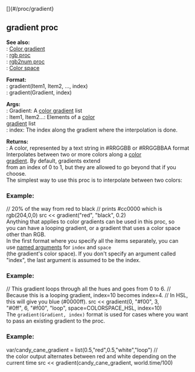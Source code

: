 []{#/proc/gradient}    
## gradient proc    
**See also:**    
:   [Color gradient](ref/%7Bnotes%7D/color-gradient)    
:   [rgb proc](ref/proc/rgb)    
:   [rgb2num proc](ref/proc/rgb2num)    
:   [Color space](ref/%7B%7Bappendix%7D%7D/color-space)    
<!-- -->    
**Format:**    
:   gradient(Item1, Item2, \..., index)    
:   gradient(Gradient, index)    
<!-- -->    
**Args:**    
:   Gradient: A [color gradient](ref/%7Bnotes%7D/color-gradient) list    
:   Item1, Item2\...: Elements of a [color    
    gradient](ref/%7Bnotes%7D/color-gradient) list    
:   index: The index along the gradient where the interpolation is done.    
<!-- -->    
**Returns:**    
:   A color, represented by a text string in #RRGGBB or #RRGGBBAA format    
Interpolates between two or more colors along a [color    
gradient](ref/%7Bnotes%7D/color-gradient). By default, gradients extend    
from an index of 0 to 1, but they are allowed to go beyond that if you    
choose.    
The simplest way to use this proc is to interpolate between two colors:    
### Example:    
// 20% of the way from red to black // prints #cc0000 which is    
rgb(204,0,0) src \<\< gradient(\"red\", \"black\", 0.2)    
Anything that applies to color gradients can be used in this proc, so    
you can have a looping gradient, or a gradient that uses a color space    
other than RGB.    
In the first format where you specify all the items separately, you can    
use [named arguments](ref/proc/arguments/named) for `index` and `space`    
(the gradient\'s color space). If you don\'t specify an argument called    
\"index\", the last argument is assumed to be the index.    
### Example:    
// This gradient loops through all the hues and goes from 0 to 6. //    
Because this is a looping gradient, index=10 becomes index=4. // In HSL,    
this will give you blue (#0000ff). src \<\< gradient(0, \"#f00\", 3,    
\"#0ff\", 6, \"#f00\", \"loop\", space=COLORSPACE_HSL, index=10)    
The `gradient(Gradient, index)` format is used for cases where you want    
to pass an existing gradient to the proc.    
### Example:    
var/candy_cane_gradient = list(0.5,\"red\",0.5,\"white\",\"loop\") //    
the color output alternates between red and white depending on the    
current time src \<\< gradient(candy_cane_gradient, world.time/100)  